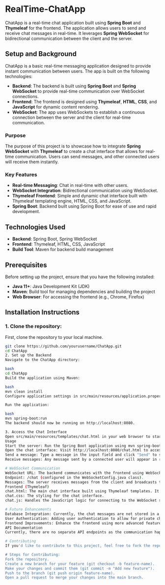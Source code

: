 # RealTime-ChatApp

ChatApp is a real-time chat application built using **Spring Boot** and **Thymeleaf** for the frontend. The application allows users to send and receive chat messages in real-time. It leverages **Spring WebSocket** for bidirectional communication between the client and the server.

## Setup and Background

ChatApp is a basic real-time messaging application designed to provide instant communication between users. The app is built on the following technologies:

- **Backend**: The backend is built using **Spring Boot** and **Spring WebSocket** to provide real-time communication over WebSocket connections.
- **Frontend**: The frontend is designed using **Thymeleaf**, **HTML**, **CSS**, and **JavaScript** for dynamic content rendering.
- **WebSocket**: The app uses WebSockets to establish a continuous connection between the server and the client for real-time communication.

### Purpose

The purpose of this project is to showcase how to integrate **Spring WebSocket** with **Thymeleaf** to create a chat interface that allows for real-time communication. Users can send messages, and other connected users will receive them instantly.

### Key Features

- **Real-time Messaging**: Chat in real-time with other users.
- **WebSocket Integration**: Bidirectional communication using WebSocket.
- **Thymeleaf Frontend**: Simple and dynamic chat interface built with Thymeleaf templating engine, HTML, CSS, and JavaScript.
- **Spring Boot**: Backend built using Spring Boot for ease of use and rapid development.

## Technologies Used

- **Backend**: Spring Boot, Spring WebSocket
- **Frontend**: Thymeleaf, HTML, CSS, JavaScript
- **Build Tool**: Maven for backend build management

## Prerequisites

Before setting up the project, ensure that you have the following installed:

- **Java 11+**: Java Development Kit (JDK)
- **Maven**: Build tool for managing dependencies and building the project
- **Web Browser**: For accessing the frontend (e.g., Chrome, Firefox)

## Installation Instructions

### 1. Clone the repository:
First, clone the repository to your local machine.

```bash
git clone https://github.com/yourusername/ChatApp.git
cd ChatApp
2. Set up the Backend
Navigate to the ChatApp directory:

bash
cd ChatApp
Build the application using Maven:

bash
mvn clean install
Configure application settings in src/main/resources/application.properties if needed (e.g., server port, WebSocket settings).

Run the application:

bash
mvn spring-boot:run
The backend should now be running on http://localhost:8080.

3. Access the Chat Interface
Open src/main/resources/templates/chat.html in your web browser to start chatting. This is the Thymeleaf-powered chat interface that connects to the WebSocket server and allows you to send and receive messages in real-time.
Usage
Start the server: Run the Spring Boot application using mvn spring-boot:run.
Open the chat interface: Visit http://localhost:8080/chat.html to access the chat interface.
Send a message: Type a message in the input field and click "Send" to send it.
Receive messages: Any message sent by a connected user will appear in real-time on the interface.

# WebSocket Communication
WebSocket URL: The backend communicates with the frontend using WebSockets.
Endpoint: /chat (configured in the WebSocketConfig.java class).
Messages: The server receives messages from the client and broadcasts them to all connected clients in real-time.
Frontend (Thymeleaf)
chat.html: The main chat interface built using Thymeleaf templates. It includes dynamic rendering of chat messages and integrates with the WebSocket server.
chat.css: The styling for the chat interface.
chat.js: Handles the JavaScript logic for connecting to the WebSocket server and sending/receiving messages.

# Future Enhancements
Database Integration: Currently, the chat messages are not stored in a database. Future updates will include message persistence using a relational database like MySQL or PostgreSQL.
User Authentication: Adding user authentication to allow for private chats and user profiles.
Frontend Improvements: Enhance the frontend using more advanced features such as user status, message notifications, and custom UI components.
API Documentation
Currently, there are no separate API endpoints as the communication happens via WebSockets. The WebSocket configuration in WebSocketConfig.java defines the endpoint and the message handling methods.

# Contributing
If you'd like to contribute to this project, feel free to fork the repository, create a branch for your feature, and submit a pull request with your changes.

# Steps for Contributing:
Fork the repository.
Create a new branch for your feature (git checkout -b feature-name).
Make your changes and commit them (git commit -m "Add new feature").
Push to the branch (git push origin feature-name).
Open a pull request to merge your changes into the main branch.
